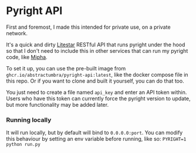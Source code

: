 # Pyright API

First and foremost, I made this intended for private use, on a private network.

It's a quick and dirty [Litestar](https://litestar.dev/) RESTful API that runs pyright under the hood so that I don't need to include this in other services that can run my pyright code, like [Mipha](https://github.com/AbstractUmbra/Mipha/blob/68e4d20cd568c865641a5b12c5fb408c82398b58/extensions/rtfx.py#L443-L462).

To set it up, you can use the pre-built image from `ghcr.io/abstractumbra/pyright-api:latest`, like the docker compose file in this repo.
Or if you want to clone and built it yourself, you can do that too.

You just need to create a file named `api_key` and enter an API token within. Users who have this token can currently force the pyright version to update, but more functionality may be added later.

### Running locally

It will run locally, but by default will bind to `0.0.0.0:port`. You can modify this behaviour by setting an env variable before running, like so:
`PYRIGHT=1 python run.py`
